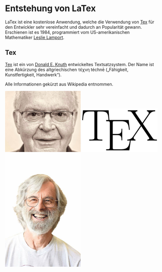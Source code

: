# Entstehung von LaTex

LaTex ist eine kostenlose Anwendung, welche die Verwendung von [Tex](https://de.wikipedia.org/wiki/TeX) für den Entwickler sehr vereinfacht und dadurch an Popularität gewann. 
Erschienen ist es 1984, programmiert vom US-amerikanischen Mathematiker [Leslie Lamport](https://de.wikipedia.org/wiki/Leslie_Lamport).

## Tex

[Tex](https://de.wikipedia.org/wiki/TeX) ist ein von [Donald E. Knuth](https://de.wikipedia.org/wiki/Donald_E._Knuth) entwickeltes Textsatzsystem. 
Der Name ist eine Abkürzung des altgriechischen τέχνη téchnē („Fähigkeit, Kunstfertigkeit, Handwerk“).

Alle Informationen gekürzt aus Wikipedia entnommen.


<img src="knuth.jpg" alt="knuth" width="250"/> <img src="tex.png" alt="tex" width="250"/> <img src="lamport.jpg" alt="lamport" width="250"/>
